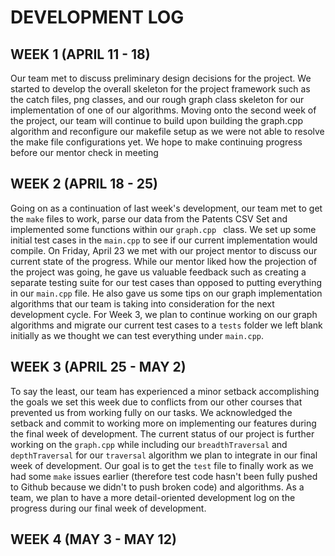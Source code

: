 # DEVELOPMENT LOG

## WEEK 1 (APRIL 11 - 18)
Our team met to discuss preliminary design decisions for the project. We started to develop the overall skeleton for the project framework such as the catch files, png classes, and our rough graph class skeleton for our implementation of one of our algorithms. Moving onto the second week of the project, our team will continue to build upon building the graph.cpp algorithm and reconfigure our makefile setup as we were not able to resolve the make file configurations yet. We hope to make continuing progress before our mentor check in meeting

## WEEK 2 (APRIL 18 - 25)
Going on as a continuation of last week's development, our team met to get the ``make`` files to work, parse our data from the Patents CSV Set and implemented some functions within our ``graph.cpp `` class. We set up some initial test cases in the ``main.cpp`` to see if our current implementation would compile. On Friday, April 23 we met with our project mentor to discuss our current state of the progress. While our mentor liked how the projection of the project was going, he gave us valuable feedback such as creating a separate testing suite for our test cases than opposed to putting everything in our ``main.cpp`` file. He also gave us some tips on our graph implementation algorithms that our team is taking into consideration for the next development cycle. For Week 3, we plan to continue working on our graph algorithms and migrate our current test cases to a ``tests`` folder we left blank initially as we thought we can test everything under ``main.cpp``. 

## WEEK 3 (APRIL 25 - MAY 2)
To say the least, our team has experienced a minor setback accomplishing the goals we set this week due to conflicts from our other courses that prevented us from working fully on our tasks. We acknowledged the setback and commit to working more on implementing our features during the final week of development. The current status of our project is further working on the ``graph.cpp`` while including our ``breadthTraversal`` and ``depthTraversal`` for our ``traversal`` algorithm we plan to integrate in our final week of development. Our goal is to get the ``test`` file to finally work as we had some ``make`` issues earlier (therefore test code hasn't been fully pushed to Github because we didn't to push broken code) and algorithms. As a team, we plan to have a more detail-oriented development log on the progress during our final week of development.

## WEEK 4 (MAY 3 - MAY 12)
